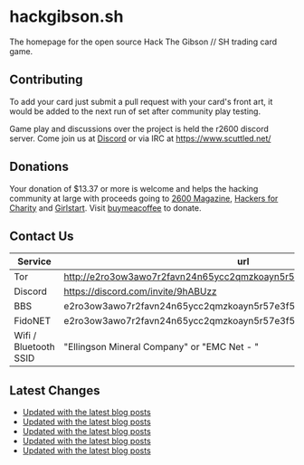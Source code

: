 # hackgibson.sh
The homepage for the open source Hack The Gibson // SH trading card game.


## Contributing

To add your card just submit a pull request with your card's front art, it would be added to the next run of set after community play testing.

Game play and discussions over the project is held the r2600 discord server. Come join us at [Discord](https://discord.com/invite/9hABUzz) or via IRC at https://www.scuttled.net/


## Donations

Your donation of $13.37 or more is welcome and helps the hacking community at large with proceeds going to [2600 Magazine](https://2600.com/), [Hackers for Charity](https://hackersforcharity.org) and [Girlstart](https://girlstart.org).  Visit [buymeacoffee](https://www.buymeacoffee.com/hackgibson.sh) to donate.


## Contact Us

Service | url
-|-
Tor | http://e2ro3ow3awo7r2favn24n65ycc2qmzkoayn5r57e3f56nvjwdcgg32ad.onion
Discord | https://discord.com/invite/9hABUzz
BBS | e2ro3ow3awo7r2favn24n65ycc2qmzkoayn5r57e3f56nvjwdcgg32ad.onion:23
FidoNET | e2ro3ow3awo7r2favn24n65ycc2qmzkoayn5r57e3f56nvjwdcgg32ad.onion:24554
Wifi / Bluetooth SSID | "Ellingson Mineral Company" or "EMC Net - <fidonet address>"

## Latest Changes
<!-- BLOG-POST-LIST:START -->
- [Updated with the latest blog posts](https://github.com/DFW2600/hackgibson.sh/commit/8f1426826d6f213b5a54a03caad6338b0d401319)
- [Updated with the latest blog posts](https://github.com/DFW2600/hackgibson.sh/commit/2fefbf4ae0cf54783dcd57e0d0efda285553d369)
- [Updated with the latest blog posts](https://github.com/DFW2600/hackgibson.sh/commit/5adf3adbff0975a0f00f682ddc71e14e419deb54)
- [Updated with the latest blog posts](https://github.com/DFW2600/hackgibson.sh/commit/fca513c44a169ed253edd21a9d79bf05e7bb6990)
- [Updated with the latest blog posts](https://github.com/DFW2600/hackgibson.sh/commit/2377b64d9da54d59e6499cc1f499e3436ad89725)
<!-- BLOG-POST-LIST:END -->
